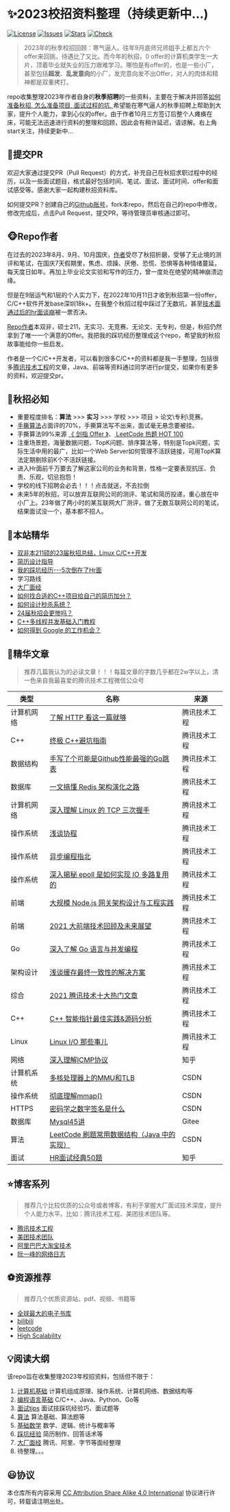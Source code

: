 # ✨2023校招资料整理（持续更新中...)

[![License](https://img.shields.io/github/license/The-Run-Philosophy-Organization/run?style=flat-square)](https://creativecommons.org/licenses/by-sa/4.0/)
[![Issues](https://img.shields.io/github/issues/Mapshiny/CampusRecruit?style=flat-square)](https://github.com/Mapshiny/CampusRecruit/issues)
[![Stars](https://img.shields.io/github/stars/Mapshiny/CampusRecruit?style=flat-square)](https://star-history.com/#Mapshiny/CampusRecruit&Date)
[![Check](https://github.com/The-Run-Philosophy-Organization/run/actions/workflows/Check.yml/badge.svg?branch=main)](https://github.com/The-Run-Philosophy-Organization/run/actions/workflows/Check.yml)


> 2023年的秋季校招回顾：寒气逼人。往年9月底师兄师姐手上都五六个offer来回挑，待遇比了又比。而今年的秋招，0 offer的计算机类学生一大片，顶着毕业就失业的压力艰难学习。哪怕是有offer的，也是一些小厂，甚至包括**超发**、**乱发意向**的小厂，发完意向发不出Offer，对人的肉体和精神都是双重拷打。

repo收集整理2023年作者自身的**秋季招聘**的一些资料，主要在于解决并回答[如何准备秋招, ](大厂面经/README.md)[怎么准备项目, ](项目/README.md)[面试过程的坑, ](踩坑经验/README.md)希望能在寒气逼人的秋季招聘上帮助到大家，提升个人能力，拿到心仪的offer。由于作者10月三方签订后整个人瘫痪在床，可能无法迅速进行资料的整理和回顾，因此会有稍许延迟，请谅解。右上角start关注，持续更新中...

## 🍂提交PR

欢迎大家通过提交PR（Pull Request）的方式，补充自己在秋招求职过程中的经历，以及一些面试题目，格式最好包括时间、笔试、面试、面试时间、offer和面试感受等。感谢大家一起构建秋招资料库。

如何提交PR？创建自己的[Github账号](https://github.com/)，fork本repo，然后在自己的repo中修改，修改完成后，点击Pull Request，提交PR，等待管理员审核通过即可。


## 🐵Repo作者

在过去的2023年8月、9月、10月国庆，[作者](https://github.com/Mapshiny)受尽了秋招折磨，受够了无止境的测评和笔试，在国庆7天假期里，焦虑、烦躁、厌倦、恐慌、恐惧等各种情绪蔓延，每天度日如年。再加上毕业论文实验和写作的压力，曾一度处在绝望的精神崩溃边缘。

但是在9层运气和1层的个人实力下，在2022年10月11日才收到秋招第一份offer，C/C++软件开发base深圳18k+。在我整个秋招过程中踩过了无数坑，甚至[技术面通过后的hr面谈崩](面试tips/README.md)被一票否决。

[Repo作者](https://github.com/Mapshiny)本双非，硕士211，无实习、无竞赛、无论文、无专利，但是，秋招仍然拿到了唯一一个满意的Offer。我把我的踩坑经历整理成这个repo，希望我的秋招故事能给你一些启发。

作者是一个C/C++开发者，可以看到很多C/C++的资料都是我一手整理，包括很多[腾讯技术工程](https://www.zhihu.com/org/teng-xun-ji-zhu-gong-cheng)的文章，Java、前端等资料通过同学进行pr提交，如果你有更多的资料，欢迎提交pr。

## 🧭秋招必知

- 重要程度排名：**算法** >>> **实习** >>> 学校 >>> 项目 >  论文\专利\竞赛。
- [手撕算法](算法/README.md)占面评的70%，手撕算法写不出来，面试毫无悬念要被挂。
- 手撕算法99%来源 [《 剑指 Offer 》](https://leetcode.cn/problem-list/xb9nqhhg/)、[ LeetCode 热题 HOT 100 ](https://leetcode.cn/problem-list/2cktkvj/)
- 注重场景题，海量数据问题、TopK问题、排序算法等，特别是Topk问题，实际生活中用的最广，比如一个Web Server如何管理不活跃链接，可用TopK算法定期剔除前K个不活跃链接。
- 进入Hr面前千万要去了解这家公司的业务和背景，性格一定要表现抗压、负责、乐观，切忌抱怨！
- 学校的线下招聘会必去！！！点击就送，不去拉倒
- 未来5年的秋招，可以放弃互联网公司的测评、笔试和简历投递，重心放在中小厂上。23年做了两小时的某互联网大厂测评，做了无数互联网公司的笔试，结果面试没一个，基本都不招人。


## 🍔本站精华
- [双非本211硕的23届秋招总结，Linux C/C++开发](https://www.nowcoder.com/discuss/1087052)
- [简历设计指导](面试tips/Resume.md)
- [我的踩坑经历---5次倒在了Hr面](面试tips/README.md)
- 学习路线
- [大厂面经](大厂面经/README.md)
- [如何找合适的C++项目给自己的简历加分？](https://www.zhihu.com/question/280881677/answer/2604431959)
- [如何设计秒杀系统？](https://www.zhihu.com/question/54895548/answer/146924420)
- [24届秋招会更惨吗？](https://www.zhihu.com/question/554583572/answer/2695451377)
- [C++多线程并发基础入门教程](https://zhuanlan.zhihu.com/p/194198073)
- [如何得到 Google 的工作机会？](https://www.zhihu.com/question/24099873/answer/2346158870)



## 🎉精华文章

> 推荐几篇我认为的必读文章！！！每篇文章的字数几乎都在2w字以上，清一色来自我最喜爱的腾讯技术工程微信公众号

| 类型       | 名称                                                         | 来源         |
| ---------- | ------------------------------------------------------------ | ------------ |
| 计算机网络 | [了解 HTTP 看这一篇就够](https://mp.weixin.qq.com/s/JVQPy8hAVoq1pRq63HKBOw) | 腾讯技术工程 |
| C++        | [终极 C++避坑指南](https://mp.weixin.qq.com/s/Isr5-FojMTRK36g-Gh2_yQ) | 腾讯技术工程 |
| 数据结构   | [手写了个可能是Github性能最强的Go跳表](https://mp.weixin.qq.com/s/BPTrtRs_rQNCUmK05jO9aQ) | 腾讯技术工程 |
| 数据库     | [一文搞懂 Redis 架构演化之路](https://mp.weixin.qq.com/s/QssILJLna_v7XQWtV5UMzA) | 腾讯技术工程 |
| 计算机网络 | [深入理解 Linux 的 TCP 三次握手](https://mp.weixin.qq.com/s/G2LuRZjQE15F6fSU-Bv_jw) | 腾讯技术工程 |
| 操作系统   | [浅谈协程](https://mp.weixin.qq.com/s/SyWjLg3lYx3pIJQfEtik8Q) | 腾讯技术工程 |
| 操作系统   | [异步编程指北](https://mp.weixin.qq.com/s/TvHY2i1FX1zS_WHdCvK-wA) | 腾讯技术工程 |
| 操作系统   | [深入揭秘 epoll 是如何实现 IO 多路复用的](https://mp.weixin.qq.com/s/9vVs2olnfoVEpoJCFWUmMQ) | 腾讯技术工程 |
| 前端       | [大规模 Node.js 网关架构设计与工程实践](https://mp.weixin.qq.com/s/FleA75Frfswy0791giOjZg) | 腾讯技术工程 |
| 前端       | [2021 大前端技术回顾及未来展望](https://mp.weixin.qq.com/s/f_yRLrJV0lBxQV1Z55_JeQ) | 腾讯技术工程 |
| Go         | [深入了解 Go 语言与并发编程](https://mp.weixin.qq.com/s/obFUsRnppgEsGkoo08nWeQ) | 腾讯技术工程 |
| 架构设计   | [浅谈缓存最终一致性的解决方案](https://mp.weixin.qq.com/s/Y9S89MT0uAobzRKgYVrI9Q) | 腾讯技术工程 |
| 综合       | [2021 腾讯技术十大热门文章](https://mp.weixin.qq.com/s/F1MlLKfEhAqo_6LMyFfFBw) | 腾讯技术工程 |
| C++        | [C++ 智能指针最佳实践&源码分析](https://mp.weixin.qq.com/s/b_xlJF1-Cplgs-uawWuUow) | 腾讯技术工程 |
| Linux      | [Linux I/O 那些事儿](https://mp.weixin.qq.com/s/diKfeu1-Lr4ZA5Ky_66TZg) | 腾讯技术工程 |
| 网络       | [深入理解ICMP协议](https://zhuanlan.zhihu.com/p/369623317)   | 知乎         |
| 计算机系统 | [多核处理器上的MMU和TLB](https://blog.csdn.net/gzxb1995/article/details/104910787) | CSDN         |
| 操作系统   | [彻底理解mmap()](https://blog.csdn.net/Holy_666/article/details/86532671) | CSDN         |
| HTTPS      | [密码学之数字签名是什么](https://blog.csdn.net/qq_16645099/article/details/82872751) | CSDN         |
| 数据库     | [Mysql45讲](https://funnylog.gitee.io/mysql45/)              | Gitee        |
| 算法       | [LeetCode 刷题常用数据结构（Java 中的实现）](https://blog.csdn.net/m0_47671600/article/details/106144094) | CSDN         |
| 面试       | [HR面试经典50题](https://zhuanlan.zhihu.com/p/508654576)     | 知乎         |



## ⭐博客系列

> 推荐几个比较优质的公众号或者博客，有利于掌握大厂面试技术深度，提升个人能力水平。比如：腾讯技术工程、美团技术团队等。

- [腾讯技术工程](https://www.zhihu.com/org/teng-xun-ji-zhu-gong-cheng)
- [美团技术团队](https://tech.meituan.com/)
- [阿里巴巴大淘宝技术](https://tech.taobao.org/news)
- [阮一峰的网络日志](https://www.ruanyifeng.com/blog/)




## ⚽资源推荐

> 推荐几个优质资源站，pdf、视频、书籍等

- [全球最大的电子书库](https://z-lib.org/)
- [bilibili](https://www.bilibili.com/)
- [leetcode](https://leetcode-cn.com/)
- [High Scalability](http://highscalability.com/)


## 💡阅读大纲

该repo旨在收集整理2023年校招资料，包括但不限于：

1. [计算机基础](https://github.com/Mapshiny/CampusRecruit/tree/main/%E8%AE%A1%E7%AE%97%E6%9C%BA%E5%9F%BA%E7%A1%80) 计算机组成原理、操作系统、计算机网络、数据结构等
2. [编程语言基础](https://github.com/Mapshiny/CampusRecruit/tree/main/%E7%BC%96%E7%A8%8B%E8%AF%AD%E8%A8%80) C/C++、Java、Python、Go等
3. [面试tips](https://github.com/Mapshiny/CampusRecruit/tree/main/%E9%9D%A2%E8%AF%95tips) 面试技踩坑经验巧、面试题等
4. [算法](https://github.com/Mapshiny/CampusRecruit/tree/main/%E7%AE%97%E6%B3%95) 算法基础、算法题等
5. [基础数学](基础数学/README.md) 数学、逻辑、统计与概率等
6. [踩坑经验](https://github.com/Mapshiny/CampusRecruit/tree/main/%E8%B8%A9%E5%9D%91%E7%BB%8F%E9%AA%8C) 简历制作、回答话术等
7. [大厂面经](大厂面经/README.md) 腾讯、阿里、字节等面经整理
8. 待整理。。。


## 😃协议

本仓库所有内容采用 [CC Attribution Share Alike 4.0 International](https://creativecommons.org/licenses/by-sa/4.0/) 协议进行许可，转载请注明出处。